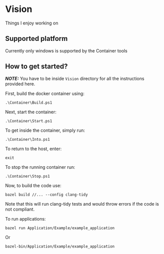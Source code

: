 # Vision
Things I enjoy working on

## Supported platform
Currently only windows is supported by the Container tools

## How to get started?
***NOTE:*** You have to be inside `Vision` directory for all the instructions provided here.


First, build the docker container using:
```
.\Container\Build.ps1
```

Next, start the container:
```
.\Container\Start.ps1
```

To get inside the container, simply run:
```
.\Container\Into.ps1
```

To return to the host, enter:
```
exit
```

To stop the running container run:
```
.\Container\Stop.ps1
```

Now, to build the code use:
```
bazel build //... --config clang-tidy
```
Note that this will run clang-tidy tests and would throw errors if the code is not compliant.

To run applications:
```
bazel run Application/Example/example_application
```

Or
```
bazel-bin/Application/Example/example_application
```